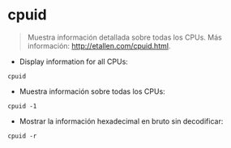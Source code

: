 # cpuid

> Muestra información detallada sobre todas los CPUs.
> Más información: <http://etallen.com/cpuid.html>.

- Display information for all CPUs:

`cpuid`

- Muestra información sobre todas los CPUs:

`cpuid -1`

- Mostrar la información hexadecimal en bruto sin decodificar:

`cpuid -r`
